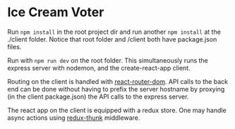 # Ice Cream Voter

Run ```npm install```  in the root project dir and run another ```npm install``` at the  ./client folder. Notice that root folder and /client both have package.json files.

Run with ```npm run dev``` on the root folder. This simultaneously runs the express server with nodemon, and the create-react-app client.

Routing on the client is handled with [react-router-dom](https://reacttraining.com/react-router/core/guides/philosophy). API calls to the back end can be done without having to prefix the server hostname by proxying (in the client package.json) the API calls to the express server.

The react app on the client is equipped with a redux store. One may handle async actions using [redux-thunk](https://www.npmjs.com/package/redux-thunk) middleware.
